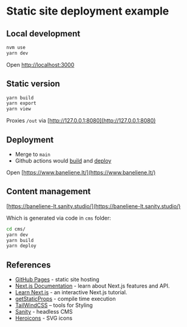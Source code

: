 # Static site deployment example

## Local development

```bash
nvm use
yarn dev
```

Open [http://localhost:3000](http://localhost:3000)

## Static version

```bash
yarn build
yarn export
yarn view
```

Proxies `/out` via [http://127.0.0.1:8080](http://127.0.0.1:8080)

## Deployment

- Merge to `main`
- Github actions would [build](.github/workflows/build.yml) and [deploy](.github/workflows/deploy.yml)

Open [https://www.baneliene.lt/](https://www.baneliene.lt/)

## Content management

[https://baneliene-lt.sanity.studio/](https://baneliene-lt.sanity.studio/)

Which is generated via code in `cms` folder:

```bash
cd cms/
yarn dev
yarn build
yarn deploy
```

## References

- [GitHub Pages](https://pages.github.com/) - static site hosting
- [Next.js Documentation](https://nextjs.org/docs) - learn about Next.js features and API.
- [Learn Next.js](https://nextjs.org/learn) - an interactive Next.js tutorial.
- [getStaticProps](https://nextjs.org/docs/basic-features/data-fetching/get-static-props) - compile time execution
- [TailWindCSS](https://tailwindcss.com/docs/editor-setup) – tools for Styling
- [Sanity](https://www.sanity.io) - headless CMS
- [Heroicons](https://heroicons.com/) - SVG icons
